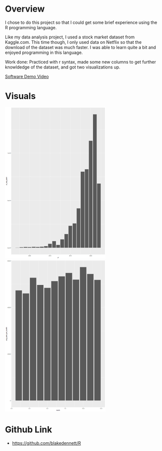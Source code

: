 # Overview

I chose to do this project so that I could get some brief experience using the R programming language.  

Like my data analysis project, I used a stock market dataset from Kaggle.com. This time though, I only used data on Netflix so that the download of the dataset was much faster. I was able to learn quite a bit and enjoyed programming in this language. 

Work done: Practiced with r syntax, made some new columns to get further knowldedge of the dataset, and got two visualizations up. 

[Software Demo Video](https://youtu.be/pn3aRgHPn7A)

# Visuals

<div>
  <img src="./OpenbyYear.png", height="500"><br>
</div>

<div>
  <img src="./MonthOpen.png", height="500"><br>
</div>


# Github Link

- https://github.com/blakedennett/R

